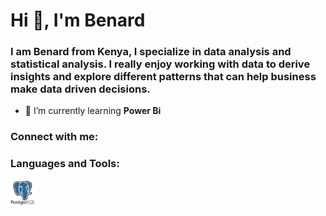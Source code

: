 <h1 align="left">Hi 👋, I'm Benard</h1>
<h3 align="left">I am Benard from Kenya, I specialize in data analysis and statistical analysis. I really enjoy 
  working with data to derive insights and explore different patterns that can help business make data driven decisions.</h3>

- 🌱 I’m currently learning **Power Bi**

<h3 align="left">Connect with me:</h3>
<p align="left">
</p>

<h3 align="left">Languages and Tools:</h3>
<p align="left"> <a href="https://www.postgresql.org" target="_blank" rel="noreferrer"> <img src="https://raw.githubusercontent.com/devicons/devicon/master/icons/postgresql/postgresql-original-wordmark.svg" alt="postgresql" width="40" height="40"/> </a> </p>


